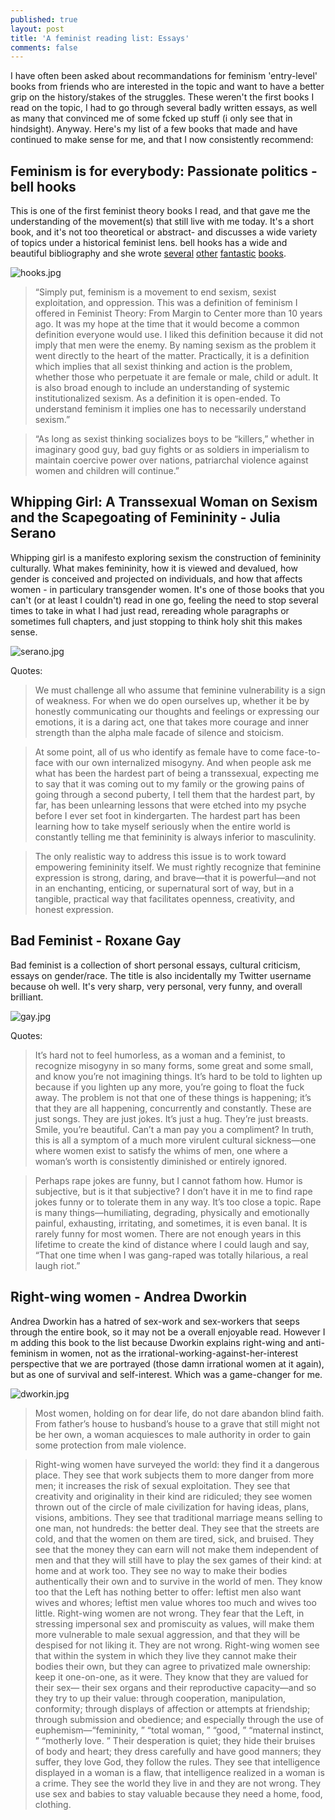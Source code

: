 ```yaml
---
published: true
layout: post
title: 'A feminist reading list: Essays'
comments: false
---
```

I have often been asked about recommandations for feminism 'entry-level' books from friends who are interested in the topic and want to have a better grip on the history/stakes of the struggles. These weren't the first books I read on the topic, I had to go through several badly written essays, as well as many that convinced me of some fcked up stuff (i only see that in hindsight). Anyway. Here's my list of a few books that made and have continued to make sense for me, and that I now consistently recommend:

##  Feminism is for everybody: Passionate politics - bell hooks
This is one of the first feminist theory books I read, and that gave me the understanding of the movement(s) that still live with me today. It's a short book, and it's not too theoretical or abstract- and discusses a wide variety of topics under a historical feminist lens. bell hooks has a wide and beautiful bibliography and she wrote [several](https://www.goodreads.com/book/show/17601.The_Will_to_Change) [other](https://www.goodreads.com/book/show/250792.Ain_t_I_a_Woman) [fantastic](https://www.goodreads.com/book/show/51378.Feminist_Theory) [books](https://www.goodreads.com/book/show/207369.Belonging). 

![hooks.jpg]({{site.baseurl}}/images/feminist-reading-list-essays/hooks.jpg)


> “Simply put, feminism is a movement to end sexism, sexist exploitation, and oppression. This was a definition of feminism I offered in Feminist Theory: From Margin to Center more than 10 years ago. It was my hope at the time that it would become a common definition everyone would use. I liked this definition because it did not imply that men were the enemy. By naming sexism as the problem it went directly to the heart of the matter. Practically, it is a definition which implies that all sexist thinking and action is the problem, whether those who perpetuate it are female or male, child or adult. It is also broad enough to include an understanding of systemic institutionalized sexism. As a definition it is open-ended. To understand feminism it implies one has to necessarily understand sexism.”


> “As long as sexist thinking socializes boys to be “killers,” whether in imaginary good guy, bad guy fights or as soldiers in imperialism to maintain coercive power over nations, patriarchal violence against women and children will continue.”


## Whipping Girl: A Transsexual Woman on Sexism and the Scapegoating of Femininity - Julia Serano
Whipping girl is a manifesto exploring sexism the construction of femininity culturally. What makes femininity, how it is viewed and devalued, how gender is conceived and projected on individuals, and how that affects women - in particulary transgender women. It's one of those books that you can't (or at least I couldn't) read in one go, feeling the need to stop several times to take in what I had just read, rereading whole paragraphs or sometimes full chapters, and just stopping to think holy shit this makes sense.

![serano.jpg]({{site.baseurl}}/images/feminist-reading-list-essays/serano.jpg)


Quotes:
> We must challenge all who assume that feminine vulnerability is a sign of weakness. For when we do open ourselves up, whether it be by honestly communicating our thoughts and feelings or expressing our emotions, it is a daring act, one that takes more courage and inner strength than the alpha male facade of silence and stoicism.

> At some point, all of us who identify as female have to come face-to-face with our own internalized misogyny. And when people ask me what has been the hardest part of being a transsexual, expecting me to say that it was coming out to my family or the growing pains of going through a second puberty, I tell them that the hardest part, by far, has been unlearning lessons that were etched into my psyche before I ever set foot in kindergarten. The hardest part has been learning how to take myself seriously when the entire world is constantly telling me that femininity is always inferior to masculinity.

> The only realistic way to address this issue is to work toward empowering femininity itself. We must rightly recognize that feminine expression is strong, daring, and brave—that it is powerful—and not in an enchanting, enticing, or supernatural sort of way, but in a tangible, practical way that facilitates openness, creativity, and honest expression.


## Bad Feminist - Roxane Gay
Bad feminist is a collection of short personal essays, cultural criticism, essays on gender/race. The title is also incidentally my Twitter username because oh well. It's very sharp, very personal, very funny, and overall brilliant.

![gay.jpg]({{site.baseurl}}/images/feminist-reading-list-essays/gay.jpg)


Quotes:
> It’s hard not to feel humorless, as a woman and a feminist, to recognize misogyny in so many forms, some great and some small, and know you’re not imagining things. It’s hard to be told to lighten up because if you lighten up any more, you’re going to float the fuck away. The problem is not that one of these things is happening; it’s that they are all happening, concurrently and constantly. These are just songs. They are just jokes. It’s just a hug. They’re just breasts. Smile, you’re beautiful. Can’t a man pay you a compliment? In truth, this is all a symptom of a much more virulent cultural sickness—one where women exist to satisfy the whims of men, one where a woman’s worth is consistently diminished or entirely ignored.

> Perhaps rape jokes are funny, but I cannot fathom how. Humor is subjective, but is it that subjective? I don’t have it in me to find rape jokes funny or to tolerate them in any way. It’s too close a topic. Rape is many things—humiliating, degrading, physically and emotionally painful, exhausting, irritating, and sometimes, it is even banal. It is rarely funny for most women. There are not enough years in this lifetime to create the kind of distance where I could laugh and say, “That one time when I was gang-raped was totally hilarious, a real laugh riot.”


## Right-wing women - Andrea Dworkin
Andrea Dworkin has a hatred of sex-work and sex-workers that seeps through the entire book, so it may not be a overall enjoyable read. However I m adding this book to the list because Dworkin explains right-wing and anti-feminism in women, not as the irrational-working-against-her-interest perspective that we are portrayed (those damn irrational women at it again), but as one of survival and self-interest. Which was a game-changer for me.

![dworkin.jpg]({{site.baseurl}}/images/feminist-reading-list-essays/dworkin.jpg)


> Most women, holding on for dear life, do not dare abandon blind faith. From father’s house to husband’s house to a grave that still might not be her own, a woman acquiesces to male authority in order to gain some protection from male violence.

> Right-wing women have surveyed the world: they find it a dangerous place. They see that work subjects them to more danger from more men; it increases the risk of sexual exploitation. They see that creativity and originality in their kind are ridiculed; they see women thrown out of the circle of male civilization for having ideas, plans, visions, ambitions. They see that traditional marriage means selling to one man, not hundreds: the better deal. They see that the streets are cold, and that the women on them are tired, sick, and bruised. They see that the money they can earn will not make them independent of men and that they will still have to play the sex games of their kind: at home and at work too. They see no way to make their bodies authentically their own and to survive in the world of men. They know too that the Left has nothing better to offer: leftist men also want wives and whores; leftist men value whores too much and wives too little. Right-wing women are not wrong. They fear that the Left, in stressing impersonal sex and promiscuity as values, will make them more vulnerable to male sexual aggression, and that they will be despised for not liking it. They are not wrong. Right-wing women see that within the system in which they live they cannot make their bodies their own, but they can agree to privatized male ownership: keep it one-on-one, as it were. They know that they are valued for their sex— their sex organs and their reproductive capacity—and so they try to up their value: through cooperation, manipulation, conformity; through displays of affection or attempts at friendship; through submission and obedience; and especially through the use of euphemism—“femininity, ” “total woman, ” “good, ” “maternal instinct, ” “motherly love. ” Their desperation is quiet; they hide their bruises of body and heart; they dress carefully and have good manners; they suffer, they love God, they follow the rules. They see that intelligence displayed in a woman is a flaw, that intelligence realized in a woman is a crime. They see the world they live in and they are not wrong. They use sex and babies to stay valuable because they need a home, food, clothing.
